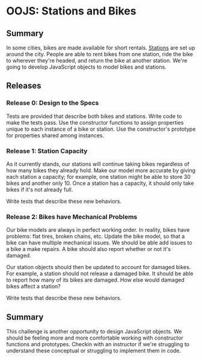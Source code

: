 # OOJS:  Stations and Bikes

## Summary
In some cities, bikes are made available for short rentals.  [Stations][station images] are set up around the city.  People are able to rent bikes from one station, ride the bike to wherever they're headed, and return the bike at another station.  We're going to develop JavaScript objects to model bikes and stations.


## Releases
### Release 0:  Design to the Specs
Tests are provided that describe both bikes and stations.  Write code to make the tests pass.  Use the constructor functions to assign properties unique to each instance of a bike or station.  Use the constructor's prototype for properties shared among instances.


### Release 1:  Station Capacity
As it currently stands, our stations will continue taking bikes regardless of how many bikes they already hold.  Make our model more accurate by giving each station a capacity; for example, one station might be able to store 30 bikes and another only 10.  Once a station has a capacity, it should only take bikes if it's not already full.

Write tests that describe these new behaviors.


### Release 2:  Bikes have Mechanical Problems
Our bike models are always in perfect working order.  In reality, bikes have problems:  flat tires, broken chains, etc.  Update the bike model, so that a bike can have multiple mechanical issues.  We should be able add issues to a bike a make repairs.  A bike should also report whether or not it's damaged.

Our station objects should then be updated to account for damaged bikes.  For example, a station should not release a damaged bike.  It should be able to report how many of its bikes are damaged.  How else would damaged bikes affect a station?

Write tests that describe these new behaviors.


## Summary
This challenge is another opportunity to design JavaScript objects.  We should be feeling more and more comfortable working with constructor functions and prototypes.  Checkin with an instructor if we're struggling to understand these conceptual or struggling to implement them in code.


[station images]: https://www.google.com/search?q=bike+rental+stations&espv=2&biw=1366&bih=647&tbm=isch&tbo=u&source=univ&sa=X&ved=0ahUKEwjhuaOwsf3LAhUFOiYKHQOZCkwQsAQIGw
